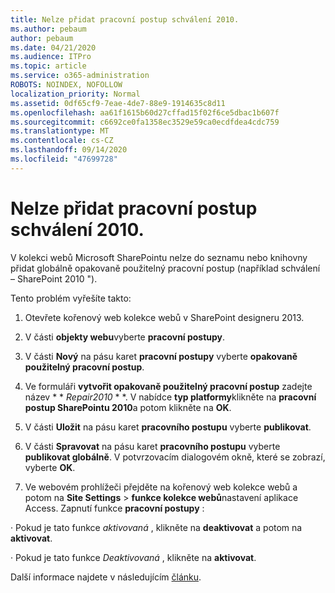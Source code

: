 ```yaml
---
title: Nelze přidat pracovní postup schválení 2010.
ms.author: pebaum
author: pebaum
ms.date: 04/21/2020
ms.audience: ITPro
ms.topic: article
ms.service: o365-administration
ROBOTS: NOINDEX, NOFOLLOW
localization_priority: Normal
ms.assetid: 0df65cf9-7eae-4de7-88e9-1914635c8d11
ms.openlocfilehash: aa61f1615b60d27cffad15f02f6ce5dbac1b607f
ms.sourcegitcommit: c6692ce0fa1358ec3529e59ca0ecdfdea4cdc759
ms.translationtype: MT
ms.contentlocale: cs-CZ
ms.lasthandoff: 09/14/2020
ms.locfileid: "47699728"
---
```

# <a name="unable-to-add-2010-approval-workflow"></a>Nelze přidat pracovní postup schválení 2010.

V kolekci webů Microsoft SharePointu nelze do seznamu nebo knihovny přidat globálně opakovaně použitelný pracovní postup (například schválení – SharePoint 2010 ").
  
Tento problém vyřešíte takto: 
  
1. Otevřete kořenový web kolekce webů v SharePoint designeru 2013.
  
2. V části **objekty webu**vyberte **pracovní postupy**. 
  
3. V části **Nový** na pásu karet **pracovní postupy** vyberte **opakovaně použitelný pracovní postup**. 
  
4. Ve formuláři **vytvořit opakovaně použitelný pracovní postup** zadejte název * * *Repair2010* * *. V nabídce **typ platformy**klikněte na **pracovní postup SharePointu 2010**a potom klikněte na **OK**. 
  
1. V části **Uložit** na pásu karet **pracovního postupu** vyberte **publikovat**. 
  
2. V části **Spravovat** na pásu karet **pracovního postupu** vyberte **publikovat globálně**. V potvrzovacím dialogovém okně, které se zobrazí, vyberte **OK**. 
  
3. Ve webovém prohlížeči přejděte na kořenový web kolekce webů a potom na **Site Settings** \> **funkce kolekce webů**nastavení aplikace Access. Zapnutí funkce **pracovní postupy** : 
  
· Pokud je tato funkce  *aktivovaná*  , klikněte na **deaktivovat** a potom na **aktivovat**. 
  
· Pokud je tato funkce  *Deaktivovaná*  , klikněte na **aktivovat**. 
  
Další informace najdete v následujícím [článku](https://go.microsoft.com/fwlink/?linkid=2047770&amp;clcid=0x409).
  

